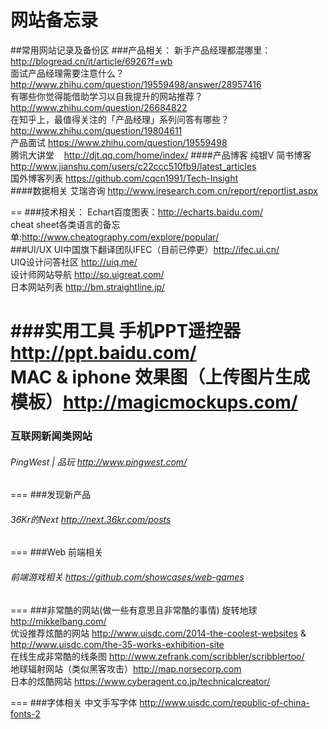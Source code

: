 网站备忘录
=======

##常用网站记录及备份区
###产品相关：
新手产品经理都混哪里：http://blogread.cn/it/article/6926?f=wb
<br>
面试产品经理需要注意什么？http://www.zhihu.com/question/19559498/answer/28957416
<br>
有哪些你觉得能借助学习以自我提升的网站推荐？http://www.zhihu.com/question/26684822
<br>
在知乎上，最值得关注的「产品经理」系列问答有哪些？http://www.zhihu.com/question/19804611
<br>
产品面试 https://www.zhihu.com/question/19559498
<br>
腾讯大讲堂 &nbsp;&nbsp;&nbsp;http://djt.qq.com/home/index/
####产品博客
纯银V 简书博客  http://www.jianshu.com/users/c22ccc510fb9/latest_articles <br>
国外博客列表 https://github.com/cqcn1991/Tech-Insight
<br>
####数据相关
艾瑞咨询 http://www.iresearch.com.cn/report/reportlist.aspx

==
###技术相关：
Echart百度图表：http://echarts.baidu.com/
<br>
cheat sheet各类语言的备忘单:http://www.cheatography.com/explore/popular/
<br>
###UI/UX
UI中国旗下翻译团队IFEC（目前已停更）http://ifec.ui.cn/  <br>
UIQ设计问答社区 http://uiq.me/ <br>
设计师网站导航 http://so.uigreat.com/ <br>
日本网站列表 http://bm.straightline.jp/ <br>

###实用工具
手机PPT遥控器 http://ppt.baidu.com/<br>
MAC & iphone 效果图（上传图片生成模板）http://magicmockups.com/
<br>
===
### 互联网新闻类网站
###### PingWest | 品玩 http://www.pingwest.com/ <br>
===
###发现新产品
###### 36Kr的Next http://next.36kr.com/posts <br>
===
###Web 前端相关
###### 前端游戏相关 https://github.com/showcases/web-games <br>
===
###非常酷的网站(做一些有意思且非常酷的事情) 
旋转地球 http://mikkelbang.com/ <br>
优设推荐炫酷的网站 http://www.uisdc.com/2014-the-coolest-websites  &  http://www.uisdc.com/the-35-works-exhibition-site<br>
在线生成非常酷的线条图 http://www.zefrank.com/scribbler/scribblertoo/ <br>
地球辐射网站（类似黑客攻击）http://map.norsecorp.com <br>
日本的炫酷网站 https://www.cyberagent.co.jp/technicalcreator/ <br>

===
###字体相关
中文手写字体 http://www.uisdc.com/republic-of-china-fonts-2
